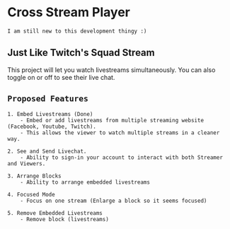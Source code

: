 # Cross Stream Player
    I am still new to this development thingy :)

## Just Like Twitch's Squad Stream

This project will let you watch livestreams simultaneously. You can also toggle on or off to see their live chat.

## `Proposed Features`

    1. Embed Livestreams (Done)
        - Embed or add livestreams from multiple streaming website (Facebook, Youtube, Twitch).
        - This allows the viewer to watch multiple streams in a cleaner way.

    2. See and Send Livechat.
        - Ability to sign-in your account to interact with both Streamer and Viewers.

    3. Arrange Blocks
        - Ability to arrange embedded livestreams

    4. Focused Mode
        - Focus on one stream (Enlarge a block so it seems focused)

    5. Remove Embedded Livestreams
        - Remove block (livestreams)